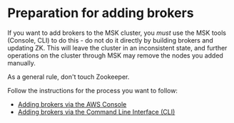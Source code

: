 # Preparation for adding brokers

If you want to add brokers to the MSK cluster, you *must* use the MSK tools (Console, CLI) to do this - do not do it directly by building brokers and updating ZK.  This will leave the cluster in an inconsistent state, and further operations on the cluster through MSK may remove the nodes you added manually.

As a general rule, don't touch Zookeeper.

Follow the instructions for the process you want to follow:

* [Adding brokers via the AWS Console](modules/addingbrokers/console.md)
* [Adding brokers via the Command Line Interface (CLI)](modules/addingbrokers/cli.md)
